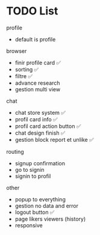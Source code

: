 # TODO List
profile
- default is profile

browser
- finir profile card ✅
- sorting ✅
- filtre ✅
- advance research
- gestion multi view

chat
- chat store system ✅
- profil card info ✅
- profil card action button ✅
- chat design finish ✅
- gestion block report et unlike ✅

routing
- signup confirmation 
- go to signin
- signin to profil

other
- popup to everything
- gestion no data and error
- logout button ✅
- page likers viewers (history)
- responsive
